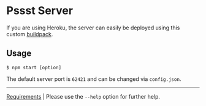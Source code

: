 Pssst Server
============
If you are using Heroku, the server can easily be deployed using this
custom [buildpack](https://github.com/cuhsat/heroku-buildpack-pssst).

Usage
-----
```
$ npm start [option]
```

The default server port is `62421` and can be changed via `config.json`.

----
[Requirements](package.json) | 
Please use the `--help` option for further help.
